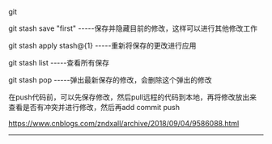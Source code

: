 git

git stash save "first"          -----保存并隐藏目前的修改，这样可以进行其他修改工作

git stash apply stash@{1} -----重新将保存的更改进行应用

git stash list                       -----查看所有保存

git stash pop                     -----弹出最新保存的修改，会删除这个弹出的修改

在push代码前，可以先保存修改，然后pull远程的代码到本地，再将修改放出来查看是否有冲突并进行修改，然后再add  commit    push

https://www.cnblogs.com/zndxall/archive/2018/09/04/9586088.html

---------------------------------------------------------------------



